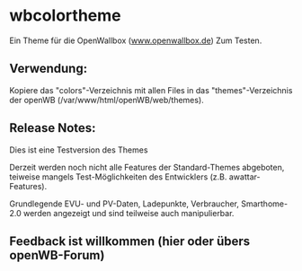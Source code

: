 # wbcolortheme
Ein Theme für die OpenWallbox (www.openwallbox.de)
Zum Testen.

## Verwendung:
Kopiere das "colors"-Verzeichnis mit allen Files in das "themes"-Verzeichnis der openWB (/var/www/html/openWB/web/themes).

## Release Notes:
Dies ist eine Testversion des Themes

Derzeit werden noch nicht alle Features der Standard-Themes abgeboten, teiweise mangels Test-Möglichkeiten des Entwicklers (z.B. awattar-Features).

Grundlegende EVU- und PV-Daten, Ladepunkte, Verbraucher, Smarthome-2.0 werden angezeigt und sind teilweise auch manipulierbar.

## Feedback ist willkommen (hier oder übers openWB-Forum)
